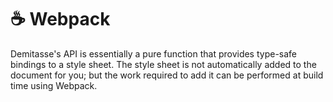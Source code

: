 # ☕ Webpack

Demitasse's API is essentially a pure function that provides type-safe bindings to a style sheet. The style sheet is not automatically added to the document for you; but the work required to add it can be performed at build time using Webpack.
